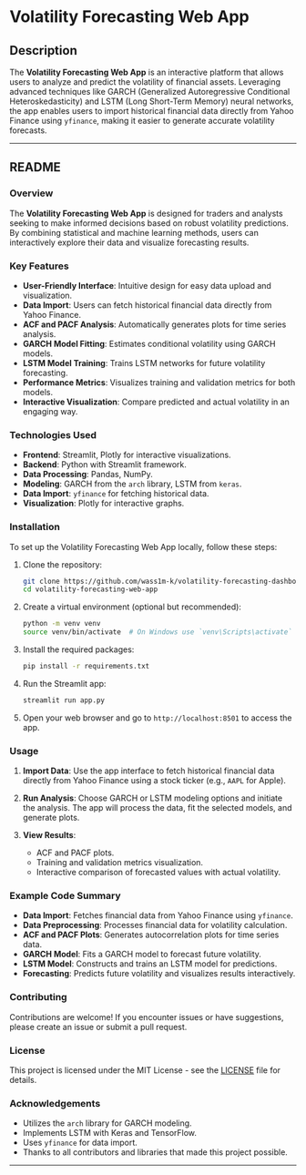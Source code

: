 # Volatility Forecasting Web App

## Description
The **Volatility Forecasting Web App** is an interactive platform that allows users to analyze and predict the volatility of financial assets. Leveraging advanced techniques like GARCH (Generalized Autoregressive Conditional Heteroskedasticity) and LSTM (Long Short-Term Memory) neural networks, the app enables users to import historical financial data directly from Yahoo Finance using `yfinance`, making it easier to generate accurate volatility forecasts.

---

## README

### Overview
The **Volatility Forecasting Web App** is designed for traders and analysts seeking to make informed decisions based on robust volatility predictions. By combining statistical and machine learning methods, users can interactively explore their data and visualize forecasting results.

### Key Features
- **User-Friendly Interface**: Intuitive design for easy data upload and visualization.
- **Data Import**: Users can fetch historical financial data directly from Yahoo Finance.
- **ACF and PACF Analysis**: Automatically generates plots for time series analysis.
- **GARCH Model Fitting**: Estimates conditional volatility using GARCH models.
- **LSTM Model Training**: Trains LSTM networks for future volatility forecasting.
- **Performance Metrics**: Visualizes training and validation metrics for both models.
- **Interactive Visualization**: Compare predicted and actual volatility in an engaging way.

### Technologies Used
- **Frontend**: Streamlit, Plotly for interactive visualizations.
- **Backend**: Python with Streamlit framework.
- **Data Processing**: Pandas, NumPy.
- **Modeling**: GARCH from the `arch` library, LSTM from `keras`.
- **Data Import**: `yfinance` for fetching historical data.
- **Visualization**: Plotly for interactive graphs.

### Installation
To set up the Volatility Forecasting Web App locally, follow these steps:

1. Clone the repository:
   ```bash
   git clone https://github.com/wass1m-k/volatility-forecasting-dashboard.git
   cd volatility-forecasting-web-app
   ```

2. Create a virtual environment (optional but recommended):
   ```bash
   python -m venv venv
   source venv/bin/activate  # On Windows use `venv\Scripts\activate`
   ```

3. Install the required packages:
   ```bash
   pip install -r requirements.txt
   ```

4. Run the Streamlit app:
   ```bash
   streamlit run app.py
   ```

5. Open your web browser and go to `http://localhost:8501` to access the app.

### Usage
1. **Import Data**: Use the app interface to fetch historical financial data directly from Yahoo Finance using a stock ticker (e.g., `AAPL` for Apple).
   
2. **Run Analysis**: Choose GARCH or LSTM modeling options and initiate the analysis. The app will process the data, fit the selected models, and generate plots.

3. **View Results**: 
   - ACF and PACF plots.
   - Training and validation metrics visualization.
   - Interactive comparison of forecasted values with actual volatility.

### Example Code Summary
- **Data Import**: Fetches financial data from Yahoo Finance using `yfinance`.
- **Data Preprocessing**: Processes financial data for volatility calculation.
- **ACF and PACF Plots**: Generates autocorrelation plots for time series data.
- **GARCH Model**: Fits a GARCH model to forecast future volatility.
- **LSTM Model**: Constructs and trains an LSTM model for predictions.
- **Forecasting**: Predicts future volatility and visualizes results interactively.

### Contributing
Contributions are welcome! If you encounter issues or have suggestions, please create an issue or submit a pull request.

### License
This project is licensed under the MIT License - see the [LICENSE](LICENSE) file for details.

### Acknowledgements
- Utilizes the `arch` library for GARCH modeling.
- Implements LSTM with Keras and TensorFlow.
- Uses `yfinance` for data import.
- Thanks to all contributors and libraries that made this project possible.

---
